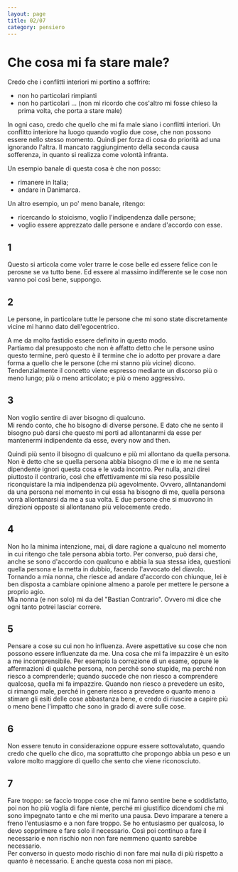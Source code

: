 ```yaml
---
layout: page
title: 02/07
category: pensiero
---
```


# Che cosa mi fa stare male?

Credo che i conflitti interiori mi portino a soffrire:
- non ho particolari rimpianti
- non ho particolari ... (non mi ricordo che cos'altro mi fosse chieso la prima
  volta, che porta a stare male)

In ogni caso, credo che quello che mi fa male siano i conflitti interiori. Un
conflitto interiore ha luogo quando voglio due cose, che non possono essere
nello stesso momento. Quindi per forza di cosa do priorità ad una ignorando
l'altra. Il mancato raggiungimento della seconda causa sofferenza, in quanto si
realizza come volontà infranta.  

Un esempio banale di questa cosa è che non posso:
- rimanere in Italia;
- andare in Danimarca.

Un altro esempio, un po' meno banale, ritengo:
- ricercando lo stoicismo, voglio l'indipendenza dalle persone;
- voglio essere apprezzato dalle persone e andare d'accordo con esse.

## 1

Questo si articola come voler trarre le cose belle ed essere felice con le
perosne se va tutto bene. Ed essere al massimo indifferente se le cose non vanno
poi così bene, suppongo.

## 2

Le persone, in particolare tutte le persone che mi sono state discretamente
vicine mi hanno dato dell'egocentrico.  

A me da molto fastidio essere definito in questo modo.  
Partiamo dal presupposto che non è affatto detto che le persone usino questo
termine, però questo è il termine che io adotto per provare a dare forma a
quello che le persone (che mi stanno più vicine) dicono. Tendenzialmente il
concetto viene espresso mediante un discorso più o meno lungo; più o meno
articolato; e più o meno aggressivo.  

## 3

Non voglio sentire di aver bisogno di qualcuno.  
Mi rendo conto, che ho bisogno di diverse persone. E dato che ne sento il
bisogno può darsi che questo mi porti ad allontanarmi da esse per mantenermi
indipendente da esse, every now and then.

Quindi più sento il bisogno di qualcuno e più mi allontano da quella persona.
Non è detto che se quella persona abbia bisogno di me e io me ne senta
dipendente ignori questa cosa e le vada incontro. Per nulla, anzi direi
piuttosto il contrario, così che effettivamente mi sia reso possibile
riconquistare la mia indipendenza più agevolmente. Ovvero, allntanandomi da una
persona nel momento in cui essa ha bisogno di me, quella persona vorrà
allontanarsi da me a sua volta. E due persone che si muovono in direzioni
opposte si allontanano più velocemente credo.

## 4

Non ho la minima intenzione, mai, di dare ragione a qualcuno nel momento in cui
ritengo che tale persona abbia torto. Per converso, può darsi che, anche se sono
d'accordo con qualcuno e abbia la sua stessa idea, questioni quella persona e la
metta in dubbio, facendo l'avvocato del diavolo.
Tornando a mia nonna, che riesce ad andare d'accordo con chiunque, lei è ben
disposta a cambiare opinione almeno a parole per mettere le persone a proprio
agio.  
Mia nonna (e non solo) mi da del "Bastian Contrario". Ovvero mi dice che ogni
tanto potrei lasciar correre.

## 5

Pensare a cose su cui non ho influenza. Avere aspettative su cose che non
possono essere influenzate da me. Una cosa che mi fa impazzire è un esito a me
incomprensibile. Per esempio la correzione di un esame, oppure le affermazioni
di qualche persona, non perché sono stupide, ma perché non riesco a
comprenderle; quando succede che non riesco a comprendere qualcosa, quella mi fa
impazzire. Quando non riesco a prevedere un esito, ci rimango male, perché in
genere riesco a prevedere o quanto meno a stimare gli esiti delle cose
abbastanza bene, e credo di riuscire a capire più o meno bene l'impatto che sono
in grado di avere sulle cose.

## 6

Non essere tenuto in considerazione oppure essere sottovalutato, quando credo
che quello che dico, ma soprattutto che propongo abbia un peso e un valore molto
maggiore di quello che sento che viene riconosciuto.

## 7

Fare troppo: se faccio troppe cose che mi fanno sentire bene e soddisfatto, poi
non ho più voglia di fare niente, perché mi giustifico dicendomi che mi sono
impegnato tanto e che mi merito una pausa. Devo imparare a tenere a freno
l'entusiasmo e a non fare troppo. Se ho entusiasmo per qualcosa, lo devo
sopprimere e fare solo il necessario. Così poi continuo a fare il necessario e
non rischio non non fare nemmeno quanto sarebbe necessario.  
Per converso in questo modo rischio di non fare mai nulla di più rispetto a
quanto è necessario. E anche questa cosa non mi piace.

